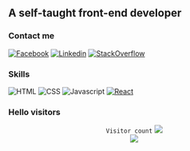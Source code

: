 ## A self-taught front-end developer

### Contact me

[![Facebook](https://img.shields.io/badge/facebook-%231877F2.svg?&style=for-the-badge&logo=facebook&logoColor=white)](https://www.facebook.com/profile.php?id=100025326254791)
[![Linkedin](https://img.shields.io/badge/linkedin-%230077B5.svg?&style=for-the-badge&logo=linkedin&logoColor=white)](https://www.linkedin.com/in/th%E1%BB%8Bnh-%C4%91o%C3%A0n-ph%C3%BA-890a31212/)
[![StackOverflow](https://img.shields.io/badge/stackoverflow-%23F48024.svg?&style=for-the-badge&logo=stackoverflow&logoColor=white)](https://stackoverflow.com/users/16664659/th%e1%bb%8bnh-%c4%90o%c3%a0n-ph%c3%ba)

### Skills

![HTML](https://img.shields.io/badge/html-%23DD4B25.svg?&style=for-the-badge&logo=HTML5&logoColor=white)
![CSS](https://img.shields.io/badge/CSS-%231572B6.svg?&style=for-the-badge&logo=CSS3&logoColor=white)
![Javascript](https://img.shields.io/badge/JavaScript-%23f7df1e.svg?&style=for-the-badge&logo=JavaScript&logoColor=white)
[![React](https://img.shields.io/badge/React-%2361dafb.svg?&style=for-the-badge&logo=React&logoColor=white)](https://github.com/facebook/react)

### Hello visitors

<p align="center">
   <code>Visitor count</code>
   <img src="https://profile-counter.glitch.me/thinh19981998/count.svg" />
  
   <br>
   <a href="https://hits.seeyoufarm.com">
      <img src="https://hits.seeyoufarm.com/api/count/incr/badge.svg?url=https%3A%2F%2Fgithub.com%2Fthinh19981998&count_bg=%2379C83D&title_bg=%23555555&icon=&icon_color=%23E7E7E7&title=hits&edge_flat=false" />
   </a>
  </p>



